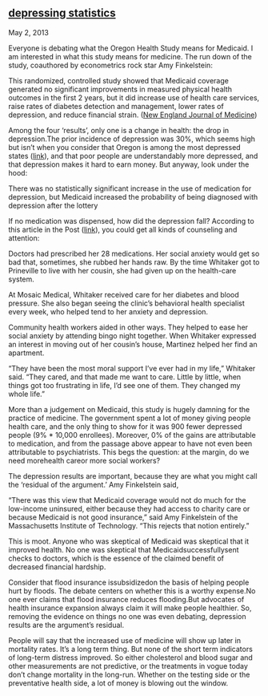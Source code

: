 ## [depressing statistics](/2013/05/02/depressing-statistics/ "depressing statistics")

May 2, 2013
            

Everyone is debating what the Oregon Health Study means for Medicaid. I am interested in what this study means for medicine. The run down of the study, coauthored by econometrics rock star Amy Finkelstein:

This randomized, controlled study showed that Medicaid coverage generated no significant improvements in measured physical health outcomes in the first 2 years, but it did increase use of health care services, raise rates of diabetes detection and management, lower rates of depression, and reduce financial strain. ([New England Journal of Medicine](http://www.nejm.org/doi/full/10.1056/NEJMsa1212321))

Among the four ‘results’, only one is a change in health: the drop in depression.The prior incidence of depression was 30%, which seems high but isn’t when you consider that Oregon is among the most depressed states ([link](http://www.nmha.org/go/state-ranking)), and that poor people are understandably more depressed, and that depression makes it hard to earn money. But anyway, look under the hood:

There was no statistically significant increase in the use of medication for depression, but Medicaid increased the probability of being diagnosed with depression after the lottery

If no medication was dispensed, how did the depression fall? According to this article in the Post ([link](http://www.washingtonpost.com/blogs/wonkblog/wp/2013/01/18/can-oregon-save-american-health-care/)), you could get all kinds of counseling and attention:

Doctors had prescribed her 28 medications. Her social anxiety would get so bad that, sometimes, she rubbed her hands raw. By the time Whitaker got to Prineville to live with her cousin, she had given up on the health-care system.

At Mosaic Medical, Whitaker received care for her diabetes and blood pressure. She also began seeing the clinic’s behavioral health specialist every week, who helped tend to her anxiety and depression.

Community health workers aided in other ways. They helped to ease her social anxiety by attending bingo night together. When Whitaker expressed an interest in moving out of her cousin’s house, Martinez helped her find an apartment.

“They have been the most moral support I’ve ever had in my life,” Whitaker said. “They cared, and that made me want to care. Little by little, when things got too frustrating in life, I’d see one of them. They changed my whole life.”

More than a judgement on Medicaid, this study is hugely damning for the practice of medicine. The government spent a lot of money giving people health care, and the only thing to show for it was 900 fewer depressed people (9% * 10,000 enrollees). Moreover, 0% of the gains are attributable to medication, and from the passage above appear to have not even been attributable to psychiatrists. This begs the question: at the margin, do we need morehealth careor more social workers?

The depression results are important, because they are what you might call the ‘residual of the argument.’ Amy Finkelstein said,

“There was this view that Medicaid coverage would not do much for the low-income uninsured, either because they had access to charity care or because Medicaid is not good insurance,” said Amy Finkelstein of the Massachusetts Institute of Technology. “This rejects that notion entirely.”

This is moot. Anyone who was skeptical of Medicaid was skeptical that it improved health. No one was skeptical that Medicaidsuccessfullysent checks to doctors, which is the essence of the claimed benefit of decreased financial hardship.

Consider that flood insurance issubsidizedon the basis of helping people hurt by floods. The debate centers on whether this is a worthy expense.No one ever claims that flood insurance reduces flooding.But advocates of health insurance expansion always claim it will make people healthier. So, removing the evidence on things no one was even debating, depression results are the argument’s residual.

People will say that the increased use of medicine will show up later in mortality rates. It’s a long term thing. But none of the short term indicators of long-term distress improved. So either cholesterol and blood sugar and other measurements are not predictive, or the treatments in vogue today don’t change mortality in the long-run. Whether on the testing side or the preventative health side, a lot of money is blowing out the window.

					            